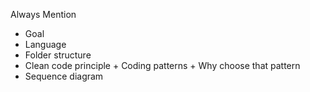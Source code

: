 Always Mention
- Goal
- Language
- Folder structure
- Clean code principle + Coding patterns + Why choose that pattern 
- Sequence diagram